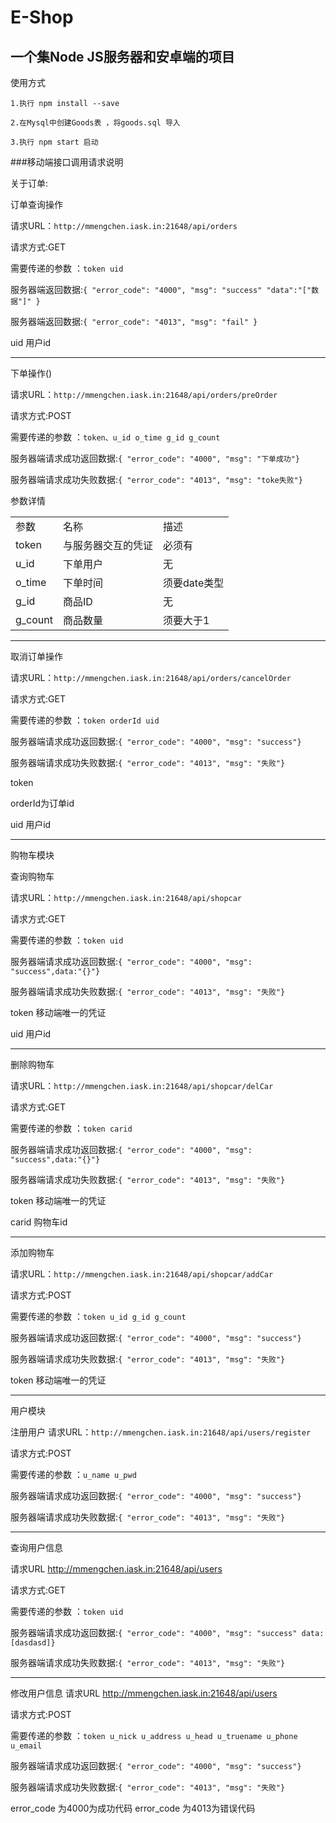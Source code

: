 # E-Shop
一个集Node JS服务器和安卓端的项目
----
使用方式
  
`1.执行 npm install --save`

`2.在Mysql中创建Goods表 ，将goods.sql 导入`

`3.执行 npm start 启动`


###移动端接口调用请求说明

关于订单:

 订单查询操作
  

 请求URL：`http://mmengchen.iask.in:21648/api/orders`

 请求方式:GET

 需要传递的参数 ：`token uid`

 服务器端返回数据:`{
  "error_code": "4000",
  "msg": "success"
  "data":"["数据"]"
}`

  服务器端返回数据:`{
  "error_code": "4013",
  "msg": "fail"
}` 

 uid  用户id

---- 

下单操作()
 
 请求URL：`http://mmengchen.iask.in:21648/api/orders/preOrder`

 请求方式:POST

 需要传递的参数 ：`token、u_id o_time g_id g_count`

  服务器端请求成功返回数据:`{
  "error_code": "4000",
  "msg": "下单成功"}`

  服务器端请求成功失败数据:`{
  "error_code": "4013",
  "msg": "toke失败"}`

 参数详情
 
 <table>
  <tr>
   <td>参数</td>
   <td>名称</td>
   <td>描述</td>
  <tr>
  <tr>
   <td>token</td>
   <td>与服务器交互的凭证</td>
   <td>必须有</td>
  <tr>
<tr>
   <td>u_id</td>
   <td>下单用户</td>
   <td>无</td>
  <tr>
 <tr>
   <td>o_time</td>
   <td>下单时间</td>
   <td>须要date类型</td>
  <tr>
  <tr>
   <td>g_id</td>
   <td>商品ID</td>
   <td>无</td>
  <tr>
 <tr>
   <td>g_count</td>
   <td>商品数量</td>
   <td>须要大于1</td>
  <tr>
 </table>

----

 取消订单操作
   
  请求URL：`http://mmengchen.iask.in:21648/api/orders/cancelOrder`

 请求方式:GET

 需要传递的参数 ：`token orderId uid`

  服务器端请求成功返回数据:`{
  "error_code": "4000",
  "msg": "success"}`

  服务器端请求成功失败数据:`{
  "error_code": "4013",
  "msg": "失败"}`
 

  token  

  orderId为订单id

  uid 用户id

----
  购物车模块
  
 查询购物车

 请求URL：`http://mmengchen.iask.in:21648/api/shopcar`

 请求方式:GET

 需要传递的参数 ：`token uid`

  服务器端请求成功返回数据:`{
  "error_code": "4000",
  "msg": "success",data:"{}"}`

  服务器端请求成功失败数据:`{
  "error_code": "4013",
  "msg": "失败"}`
 

  token  移动端唯一的凭证

  uid 用户id

----
  删除购物车

 请求URL：`http://mmengchen.iask.in:21648/api/shopcar/delCar`

 请求方式:GET

 需要传递的参数 ：`token carid` 

  服务器端请求成功返回数据:`{
  "error_code": "4000",
  "msg": "success",data:"{}"}`

  服务器端请求成功失败数据:`{
  "error_code": "4013",
  "msg": "失败"}`
 

  token  移动端唯一的凭证
  
  carid 购物车id

----
 添加购物车

 请求URL：`http://mmengchen.iask.in:21648/api/shopcar/addCar`

 请求方式:POST 

 需要传递的参数 ：`token u_id g_id g_count`

  服务器端请求成功返回数据:`{
  "error_code": "4000",
  "msg": "success"}`

  服务器端请求成功失败数据:`{
  "error_code": "4013",
  "msg": "失败"}`
 

  token  移动端唯一的凭证      

----
用户模块

  注册用户
  请求URL：`http://mmengchen.iask.in:21648/api/users/register`

 请求方式:POST 

 需要传递的参数 ：`u_name u_pwd`

  服务器端请求成功返回数据:`{
  "error_code": "4000",
  "msg": "success"}`

  服务器端请求成功失败数据:`{
  "error_code": "4013",
  "msg": "失败"}` 

-----
  查询用户信息

   请求URL http://mmengchen.iask.in:21648/api/users

   请求方式:GET 
     
   需要传递的参数 ：`token uid` 

  服务器端请求成功返回数据:`{
  "error_code": "4000",
  "msg": "success"
  data:[dasdasd]}`

  服务器端请求成功失败数据:`{
  "error_code": "4013",
  "msg": "失败"}`
****
  修改用户信息
    请求URL http://mmengchen.iask.in:21648/api/users

   请求方式:POST 
     
   需要传递的参数 ：`token u_nick u_address u_head u_truename u_phone u_email` 

  服务器端请求成功返回数据:`{
  "error_code": "4000",
  "msg": "success"}`

  服务器端请求成功失败数据:`{
  "error_code": "4013",
  "msg": "失败"}`








error_code 为4000为成功代码
error_code 为4013为错误代码                                             